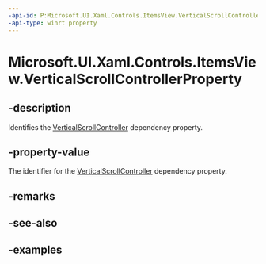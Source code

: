 ```yaml
---
-api-id: P:Microsoft.UI.Xaml.Controls.ItemsView.VerticalScrollControllerProperty
-api-type: winrt property
---
```


# Microsoft.UI.Xaml.Controls.ItemsView.VerticalScrollControllerProperty

<!--
public static Microsoft.UI.Xaml.DependencyProperty VerticalScrollControllerProperty { get; }
-->


## -description

Identifies the [VerticalScrollController](itemsview_verticalscrollcontroller.md) dependency property.

## -property-value

The identifier for the [VerticalScrollController](itemsview_verticalscrollcontroller.md) dependency property.

## -remarks

## -see-also

## -examples


